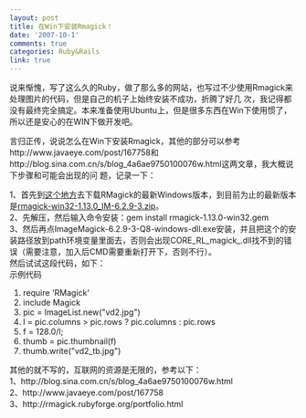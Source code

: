 ```yaml
---
layout: post
title: 在Win下安装Rmagick！
date: '2007-10-1'
comments: true
categories: Ruby&Rails
link: true
---
```

<p>说来惭愧，写了这么久的Ruby，做了那么多的网站，也写过不少使用Rmagick来处理图片的代码，但是自己的机子上始终安装不成功，折腾了好几 次，我记得都没有最终完全搞定。本来准备使用Ubuntu上，但是很多东西在Win下使用惯了，所以还是安心的在WIN下做开发吧。</p>
<p>言归正传，说说怎么在Win下安装Rmagick，其他的部分可以参考http://www.javaeye.com/post/167758和 http://blog.sina.com.cn/s/blog_4a6ae9750100076w.html这两文章，我大概说下步骤和可能会出现的问 题，记录一下：</p>
<div>1、首先到<a target="_blank" href="http://rubyforge.org/frs/?group_id=12&amp;release_id=6780">这个地方</a>去下载RMagick的最新Windows版本，到目前为止的最新版本是<a target="_blank" href="http://rubyforge.org/frs/download.php/12890/rmagick-win32-1.13.0_IM-6.2.9-3.zip">rmagick-win32-1.13.0_IM-6.2.9-3.zip</a>。</div>
<div>2、先解压，然后输入命令安装：gem install rmagick-1.13.0-win32.gem</div>
<div>3、然后再点ImageMagick-6.2.9-3-Q8-windows-dll.exe安装，并且把这个的安装路径放到path环境变量里面去，否则会出现CORE_RL_magick_.dll找不到的错误（需要注意，加入后CMD需要重新打开下，否则不行）。<br />
然后试试这段代码，如下：<br />
<div class="codeText">
<div class="codeHead">示例代码</div>
<ol start="1" class="dp-rb">
    <li class="alt"><span><span>require&nbsp;</span><span class="string">'RMagick'</span><span>&nbsp;&nbsp;</span></span></li>
    <li class=""><span>include&nbsp;Magick&nbsp;&nbsp;</span></li>
    <li class="alt"><span>pic&nbsp;=&nbsp;ImageList.<span class="keyword">new</span><span>(</span><span class="string">&quot;vd2.jpg&quot;</span><span>)&nbsp;&nbsp;</span></span></li>
    <li class=""><span>l&nbsp;=&nbsp;pic.columns&nbsp;&gt;&nbsp;pic.rows&nbsp;?&nbsp;pic.columns&nbsp;:&nbsp;pic.rows&nbsp;&nbsp;</span></li>
    <li class="alt"><span>f&nbsp;=&nbsp;128.0/l;&nbsp;&nbsp;</span></li>
    <li class=""><span>thumb&nbsp;=&nbsp;pic.thumbnail(f)&nbsp;&nbsp;</span></li>
    <li class="alt"><span>thumb.write(<span class="string">&quot;vd2_tb.jpg&quot;</span><span>)&nbsp;&nbsp;</span></span></li>
</ol>
</div>
其他的就不写的，互联网的资源是无限的，参考以下：<br />
1、http://blog.sina.com.cn/s/blog_4a6ae9750100076w.html<br />
2、http://www.javaeye.com/post/167758<br />
3、http://rmagick.rubyforge.org/portfolio.html</div>
